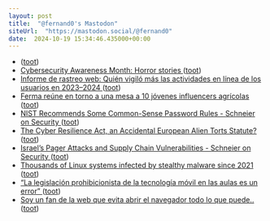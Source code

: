 ```yaml
---
layout: post
title:  "@fernand0's Mastodon"
siteUrl:  "https://mastodon.social/@fernand0"
date:  2024-10-19 15:34:46.435000+00:00
---
```

*  [ ](https://mastodon.social/users/fernand0/statuses/113334818336406514/activity) ([toot](https://mastodon.social/users/fernand0/statuses/113334818336406514/activity))
*  [Cybersecurity Awareness Month: Horror stories ](https://securityintelligence.com/articles/cybersecurity-awareness-month-horror-stories) ([toot](https://mastodon.social/@fernand0/113334748263030150))
*  [Informe de rastreo web: Quién vigiló más las actividades en línea de los usuarios en 2023–2024 ](https://securelist.lat/web-trackers-report-2023-2024/99081) ([toot](https://mastodon.social/@fernand0/113334608268140553))
*  [Ferma reúne en torno a una mesa a 10 jóvenes influencers agrícolas ](https://www.diariodelaltoaragon.es/noticias/comarcas/cinca-medio-1/2024/10/14/ferma-reune-en-torno-a-una-mesa-a-10-jovenes-influencers-agricolas-1769908-daa.htm) ([toot](https://mastodon.social/@fernand0/113333892717213736))
*  [NIST Recommends Some Common-Sense Password Rules - Schneier on Security ](https://www.schneier.com/blog/archives/2024/09/nist-recommends-some-common-sense-password-rules.htm) ([toot](https://mastodon.social/@fernand0/113333566595273876))
*  [The Cyber Resilience Act, an Accidental European Alien Torts Statute? ](https://www.lawfaremedia.org/article/the-cyber-resilience-act--an-accidental-european-alien-torts-statut) ([toot](https://mastodon.social/@fernand0/113333349529249050))
*  [Israel’s Pager Attacks and Supply Chain Vulnerabilities - Schneier on Security ](https://www.schneier.com/blog/archives/2024/09/israels-pager-attacks.htm) ([toot](https://mastodon.social/@fernand0/113333168400477288))
*  [Thousands of Linux systems infected by stealthy malware since 2021 ](https://arstechnica.com/security/2024/10/persistent-stealthy-linux-malware-has-infected-thousands-since-2021) ([toot](https://mastodon.social/@fernand0/113332273519605352))
*  [“La legislación prohibicionista de la tecnología móvil en las aulas es un error” ](https://www.educaciontrespuntocero.com/entrevistas/manuel-area-moreira) ([toot](https://mastodon.social/@fernand0/113331406325023862))
*  [Soy un fan de la web que evita abrir el navegador todo lo que puede.. ](https://mastodon.social/@fernand0/113329984483781306) ([toot](https://mastodon.social/@fernand0/113329984483781306))
